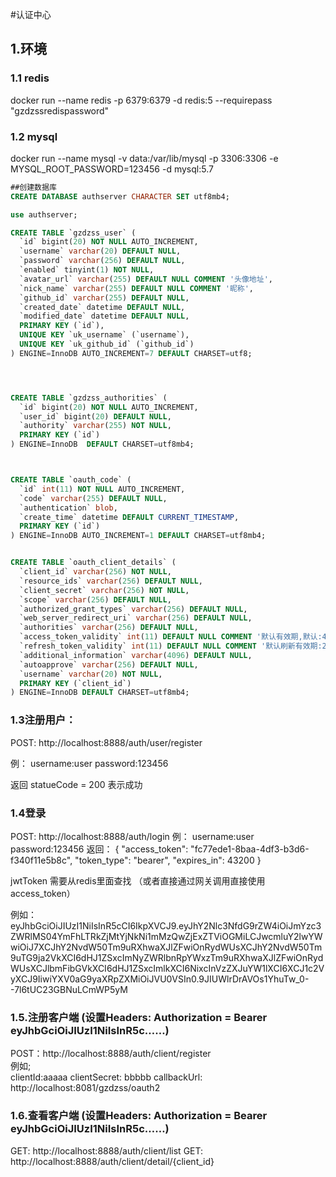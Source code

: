 #认证中心


## 1.环境
### 1.1 redis

docker run --name redis  -p 6379:6379 -d  redis:5  --requirepass "gzdzssredispassword" 


### 1.2 mysql
docker run --name mysql -v  data:/var/lib/mysql   -p 3306:3306  -e MYSQL_ROOT_PASSWORD=123456 -d mysql:5.7

 





```sql
##创建数据库
CREATE DATABASE authserver CHARACTER SET utf8mb4;

use authserver;

CREATE TABLE `gzdzss_user` (
  `id` bigint(20) NOT NULL AUTO_INCREMENT,
  `username` varchar(20) DEFAULT NULL,
  `password` varchar(256) DEFAULT NULL,
  `enabled` tinyint(1) NOT NULL,
  `avatar_url` varchar(255) DEFAULT NULL COMMENT '头像地址',
  `nick_name` varchar(255) DEFAULT NULL COMMENT '昵称',
  `github_id` varchar(255) DEFAULT NULL,
  `created_date` datetime DEFAULT NULL,
  `modified_date` datetime DEFAULT NULL,
  PRIMARY KEY (`id`),
  UNIQUE KEY `uk_username` (`username`),
  UNIQUE KEY `uk_github_id` (`github_id`)
) ENGINE=InnoDB AUTO_INCREMENT=7 DEFAULT CHARSET=utf8;




CREATE TABLE `gzdzss_authorities` (
  `id` bigint(20) NOT NULL AUTO_INCREMENT,
  `user_id` bigint(20) DEFAULT NULL,
  `authority` varchar(255) NOT NULL,
  PRIMARY KEY (`id`)
) ENGINE=InnoDB  DEFAULT CHARSET=utf8mb4;



CREATE TABLE `oauth_code` (
  `id` int(11) NOT NULL AUTO_INCREMENT,
  `code` varchar(255) DEFAULT NULL,
  `authentication` blob,
  `create_time` datetime DEFAULT CURRENT_TIMESTAMP,
  PRIMARY KEY (`id`)
) ENGINE=InnoDB AUTO_INCREMENT=1 DEFAULT CHARSET=utf8mb4;


CREATE TABLE `oauth_client_details` (
  `client_id` varchar(256) NOT NULL,
  `resource_ids` varchar(256) DEFAULT NULL,
  `client_secret` varchar(256) NOT NULL,
  `scope` varchar(256) DEFAULT NULL,
  `authorized_grant_types` varchar(256) DEFAULT NULL,
  `web_server_redirect_uri` varchar(256) DEFAULT NULL,
  `authorities` varchar(256) DEFAULT NULL,
  `access_token_validity` int(11) DEFAULT NULL COMMENT '默认有效期,默认:43200',
  `refresh_token_validity` int(11) DEFAULT NULL COMMENT '默认刷新有效期:2592000',
  `additional_information` varchar(4096) DEFAULT NULL,
  `autoapprove` varchar(256) DEFAULT NULL,
  `username` varchar(20) NOT NULL,
  PRIMARY KEY (`client_id`)
) ENGINE=InnoDB DEFAULT CHARSET=utf8mb4;


```


### 1.3注册用户：
POST: http://localhost:8888/auth/user/register   
  
  例： username:user
       password:123456

返回 statueCode = 200 表示成功        


### 1.4登录
POST: http://localhost:8888/auth/login
 例：   username:user
       password:123456
返回：
{
    "access_token": "fc77ede1-8baa-4df3-b3d6-f340f11e5b8c",
    "token_type": "bearer",
    "expires_in": 43200
}

jwtToken 需要从redis里面查找 （或者直接通过网关调用直接使用 access_token）

例如：
eyJhbGciOiJIUzI1NiIsInR5cCI6IkpXVCJ9.eyJhY2Nlc3NfdG9rZW4iOiJmYzc3ZWRlMS04YmFhLTRkZjMtYjNkNi1mMzQwZjExZTViOGMiLCJwcmluY2lwYWwiOiJ7XCJhY2NvdW50Tm9uRXhwaXJlZFwiOnRydWUsXCJhY2NvdW50Tm9uTG9ja2VkXCI6dHJ1ZSxcImNyZWRlbnRpYWxzTm9uRXhwaXJlZFwiOnRydWUsXCJlbmFibGVkXCI6dHJ1ZSxcImlkXCI6NixcInVzZXJuYW1lXCI6XCJ1c2VyXCJ9IiwiYXV0aG9yaXRpZXMiOiJVU0VSIn0.9JIUWlrDrAVOs1YhuTw_0--7l6tUC23GBNuLCmWP5yM



### 1.5.注册客户端 (设置Headers:  Authorization = Bearer eyJhbGciOiJIUzI1NiIsInR5c……)
POST：http://localhost:8888/auth/client/register  
例如;  
  clientId:aaaaa
  clientSecret: bbbbb
  callbackUrl: http://localhost:8081/gzdzss/oauth2

### 1.6.查看客户端  (设置Headers:  Authorization = Bearer eyJhbGciOiJIUzI1NiIsInR5c……)
GET: http://localhost:8888/auth/client/list
GET: http://localhost:8888/auth/client/detail/{client_id}

